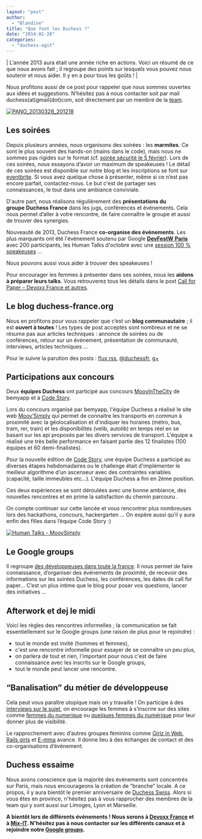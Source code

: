 ```yaml
---
layout: "post"
author: 
  - "Blandine"
title: "Que font les Duchess ?"
date: "2014-01-28"
categories: 
  - "duchess-agit"
---
```


| L’année 2013 aura était une année riche en actions. Voici un résumé de ce que nous avons fait ; il regroupe des points sur lesquels vous pouvez nous soutenir et nous aider. Il y en a pour tous les goûts ! |

Nous profitons aussi de ce post pour rappeler que nous sommes ouvertes aux idées et suggestions. N’hésitez pas à nous contacter soit par mail duchess(at)gmail(dot)com, soit directement par un membre de la [team](http://www.duchess-france.org/la-team-duchess-france/ "Team").

[![PANO_20130328_201218](/assets/2014/01/2014-01-28-duchess-2013-retro/PANO_20130328_201218-300x92.jpg)](/assets/2014/01/2014-01-28-duchess-2013-retro/PANO_20130328_201218.jpg)

## Les soirées

Depuis plusieurs années, nous organisons des soirées : les **marmites**. Ce sont le plus souvent des hands-on (mains dans le code), mais nous ne sommes pas rigides sur le format (cf. [soirée sécurité le 5 février](http://www.duchess-france.org/soiree-securite/ "Soirée sécurité le 5 février")). Lors de ces soirées, nous essayons d’avoir un maximum de speakeuses ! Le détail de ces soirées est disponible sur notre blog et les inscriptions se font sur [eventbrite](http://www.eventbrite.com/o/duchess-france-988913273 "eventbrite"). Si vous avez quelque chose à présenter, même si ce n’est pas encore parfait, contactez-nous. Le but c'est de partager ses connaissances, le tout dans une ambiance conviviale.

D'autre part, nous réalisons régulièrement des **présentations du groupe** **Duchess France** dans les jugs, conférences et événements. Cela nous permet d’aller à votre rencontre, de faire connaître le groupe et aussi de trouver des synergies.

Nouveauté de 2013, Duchess France **co-organise des événements**. Les plus marquants ont été l'événement soutenu par Google [**DevFestW** **Paris**](http://www.meetup.com/gdg-paris/events/106748122/ "DevfestW Paris") avec 200 participants, les Human Talks d'octobre avec une [session 100 % speakeuses](http://humantalks.com/cities/paris/events/95) …

Nous pouvons aussi vous aider à trouver des speakeuses !

Pour encourager les femmes à présenter dans ses soirées, nous les **aidons à préparer leurs talks**. Vous retrouverez tous les détails dans le post [Call for Paper – Devoxx France et autres](http://www.duchess-france.org/call-for-paper-devoxx-france-et-autres/).

## Le blog duchess-france.org

Nous en profitons pour vous rappeler que c’est un **blog communautaire** ; il est **ouvert à toutes** ! Les types de post acceptés sont nombreux et ne se résume pas aux articles techniques : annonce de soirées ou de conférences, retour sur un événement, présentation de communauté, interviews, articles techniques ...

Pour le suivre la parution des posts : [flux rss](http://feeds.feedburner.com/DuchessFrance), [@duchessfr](https://twitter.com/duchessfr), [g+](https://plus.google.com/107593008967827992880/posts)

## Participations aux concours

Deux **équipes Duchess** ont participé aux concours [MoovInTheCity](http://moovinthecity.fr/) de bemyapp et à [Code Story](http://www.code-story.net/blog/).

Lors du concours organisé par bemyapp, l'équipe Duchess a réalisé le site web [Moov’Simply](http://moovsimply.fr/ "Moov'Simply") qui permet de connaitre les transports en commun à proximité avec la géolocalisation et d'indiquer les horaires (métro, bus, tram, rer, train) et les disponibilités (velib, autolib) en temps réel en se basant sur les api proposés par les divers services de transport. L'équipe a réalisé une très belle performance en faisant partie des 12 finalistes (100 équipes et 60 demi-finalistes).

Pour la nouvelle édition de [Code Story](http://www.code-story.net/blog/ "Code Story"), une équipe Duchess a participé au diverses étapes hebdomadaires ou le challenge était d'implémenter le meilleur algorithme d'un ascenseur avec des contraintes variables (capacité, taille immeubles etc...). L'équipe Duchess a fini en 2ème position.

Ces deux expériences se sont déroulées avec une bonne ambiance, des nouvelles rencontres et en prime la satisfaction du chemin parcouru .

On compte continuer sur cette lancée et vous rencontrer plus nombreuses lors des hackathons, concours, hackergarten … On espère aussi qu’il y aura enfin des filles dans l’équipe Code Story :)

[![Human Talks - MoovSimply](/assets/2014/01/2014-01-28-duchess-2013-retro/photo-51-e1389893082462-300x225.jpg)](/assets/2014/01/2014-01-28-duchess-2013-retro/photo-51-e1389893082462.jpg)

## Le Google groups

Il regroupe [des développeuses dans toute la france](https://groups.google.com/forum/?hl=fr&fromgroups#!forum/duchessfr). Il nous permet de faire connaissance, d’organiser des événements de proximité, de recevoir des informations sur les soirées Duchess, les conférences, les dates de call for paper… C’est un plus intime que le blog pour poser vos questions, lancer des initiatives ...

## Afterwork et dej le midi

Voici les règles des rencontres informelles ; la communication se fait essentiellement sur le Google groups (une raison de plus pour le rejoindre) :

- tout le monde est invité (hommes et femmes),
- c'est une rencontre informelle pour essayer de se connaître un peu plus,
- on parlera de tout et rien, l'important pour nous c'est de faire connaissance avec les inscrits sur le Google groups,
- tout le monde peut lancer une rencontre.

## “Banalisation” du métier de développeuse

Cela peut vous paraître utopique mais on y travaille ! On participe à des [interviews sur le sujet](http://www.duchess-france.org/on-parle-de-nous-2/), on encourage les femmes à s’inscrire sur des sites comme [femmes du numerique](http://www.femmesdunumerique.com/) ou [quelques femmes du numérique](http://www.qfdn.net/) pour leur donner plus de visibilité.

Le rapprochement avec d’autres groupes féminins comme [Girlz in Web](http://girlzinweb.com/), [Rails girls](http://railsgirls.com/paris) et [E-mma](https://www.facebook.com/emma.epitech) avance. Il donne lieu à des échanges de contact et des co-organisations d’événement.

## Duchess essaime

Nous avons conscience que la majorité des événements sont concentrés sur Paris, mais nous encourageons la création de “branche” locale. A ce propos, il y aura bientôt le premier anniversaire de [Duchess Swiss](http://jduchess.ch/). Alors si vous êtes en province, n'hésitez pas à vous rapprocher des membres de la team qui y sont aussi sur Limoges, Lyon et Marseille.

**A bientôt lors de différents événements ! Nous serons à [Devoxx France](http://www.devoxx.fr/) et à [Mix-IT](http://www.mix-it.fr/ "Mix-IT"). N'hésitez pas à nous contacter sur les différents canaux et à rejoindre notre [Google groups](https://groups.google.com/forum/?hl=fr&fromgroups#!forum/duchessfr).**
